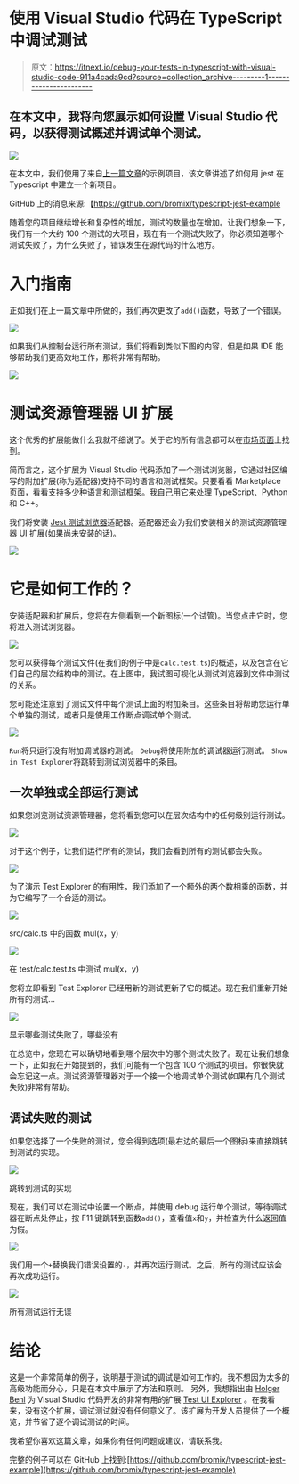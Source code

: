 # 使用 Visual Studio 代码在 TypeScript 中调试测试

> 原文：<https://itnext.io/debug-your-tests-in-typescript-with-visual-studio-code-911a4cada9cd?source=collection_archive---------1----------------------->

## 在本文中，我将向您展示如何设置 Visual Studio 代码，以获得测试概述并调试单个测试。

![](img/012c449e094c8a67748ce580c59b26a5.png)

在本文中，我们使用了来自[上一篇文章](/testing-with-jest-in-typescript-cc1cd0095421)的示例项目，该文章讲述了如何用 jest 在 Typescript 中建立一个新项目。

GitHub 上的消息来源:【https://github.com/bromix/typescript-jest-example 

随着您的项目继续增长和复杂性的增加，测试的数量也在增加。让我们想象一下，我们有一个大约 100 个测试的大项目，现在有一个测试失败了。你必须知道哪个测试失败了，为什么失败了，错误发生在源代码的什么地方。

# 入门指南

正如我们在上一篇文章中所做的，我们再次更改了`add()`函数，导致了一个错误。

![](img/826deb32fac1dd9eaa4b372c000618a6.png)

如果我们从控制台运行所有测试，我们将看到类似下图的内容，但是如果 IDE 能够帮助我们更高效地工作，那将非常有帮助。

![](img/71934071e7d4d122db4cb437d7e9e1df.png)

# 测试资源管理器 UI 扩展

这个优秀的扩展能做什么我就不细说了。关于它的所有信息都可以在[市场页面](https://marketplace.visualstudio.com/items?itemName=hbenl.vscode-test-explorer)上找到。

简而言之，这个扩展为 Visual Studio 代码添加了一个测试浏览器，它通过社区编写的附加扩展(称为适配器)支持不同的语言和测试框架。只要看看 Marketplace 页面，看看支持多少种语言和测试框架。我自己用它来处理 TypeScript、Python 和 C++。

我们将安装 [Jest 测试浏览器](https://marketplace.visualstudio.com/items?itemName=kavod-io.vscode-jest-test-adapter)适配器。适配器还会为我们安装相关的测试资源管理器 UI 扩展(如果尚未安装的话)。

![](img/7b5c732d213f8cd799b1a79a20bb0ced.png)

# 它是如何工作的？

安装适配器和扩展后，您将在左侧看到一个新图标(一个试管)。当您点击它时，您将进入测试浏览器。

![](img/59340f56bd2ec55d34c24eade56ca25b.png)

您可以获得每个测试文件(在我们的例子中是`calc.test.ts`)的概述，以及包含在它们自己的层次结构中的测试。在上图中，我试图可视化从测试浏览器到文件中测试的关系。

您可能还注意到了测试文件中每个测试上面的附加条目。这些条目将帮助您运行单个单独的测试，或者只是使用工作断点调试单个测试。

![](img/c355108960a7b1945e8afb3518139431.png)

`Run`将只运行没有附加调试器的测试。
`Debug`将使用附加的调试器运行测试。
`Show in Test Explorer`将跳转到测试浏览器中的条目。

## 一次单独或全部运行测试

如果您浏览测试资源管理器，您将看到您可以在层次结构中的任何级别运行测试。

![](img/782ad79912d171a855ff3575794b3cd1.png)

对于这个例子，让我们运行所有的测试，我们会看到所有的测试都会失败。

![](img/652992654edde7ab24f8fda949e87715.png)

为了演示 Test Explorer 的有用性，我们添加了一个额外的两个数相乘的函数，并为它编写了一个合适的测试。

![](img/0eb1246b16983f3084cba22bd32c0997.png)

src/calc.ts 中的函数 mul(x，y)

![](img/9dcc9d8927bb5578c45239317938691e.png)

在 test/calc.test.ts 中测试 mul(x，y)

您将立即看到 Test Explorer 已经用新的测试更新了它的概述。现在我们重新开始所有的测试…

![](img/a01449fe35915d59c88d1fea90d85113.png)

显示哪些测试失败了，哪些没有

在总览中，您现在可以确切地看到哪个层次中的哪个测试失败了。现在让我们想象一下，正如我在开始提到的，我们可能有一个包含 100 个测试的项目。你很快就会忘记这一点。测试资源管理器对于一个接一个地调试单个测试(如果有几个测试失败)非常有帮助。

## 调试失败的测试

如果您选择了一个失败的测试，您会得到选项(最右边的最后一个图标)来直接跳转到测试的实现。

![](img/978776b1e2a2ff53cb6d4a43a0019a51.png)

跳转到测试的实现

现在，我们可以在测试中设置一个断点，并使用 debug 运行单个测试，等待调试器在断点处停止，按 F11 键跳转到函数`add()`，查看值`x`和`y`，并检查为什么返回值为假。

![](img/cec17efc4bce4fb245d1ce2b718b427e.png)

我们用一个`+`替换我们错误设置的`-`，并再次运行测试。之后，所有的测试应该会再次成功运行。

![](img/2a0be303fad8cbc070cb60fd41603331.png)

所有测试运行无误

# 结论

这是一个非常简单的例子，说明基于测试的调试是如何工作的。我不想因为太多的高级功能而分心，只是在本文中展示了方法和原则。
另外，我想指出由 [Holger Benl](https://github.com/hbenl) 为 Visual Studio 代码开发的非常有用的扩展 [Test UI Explorer](https://marketplace.visualstudio.com/items?itemName=hbenl.vscode-test-explorer) 。在我看来，没有这个扩展，调试测试就没有任何意义了。该扩展为开发人员提供了一个概览，并节省了逐个调试测试的时间。

我希望你喜欢这篇文章，如果你有任何问题或建议，请联系我。

完整的例子可以在 GitHub 上找到:[https://github.com/bromix/typescript-jest-example](https://github.com/bromix/typescript-jest-example)